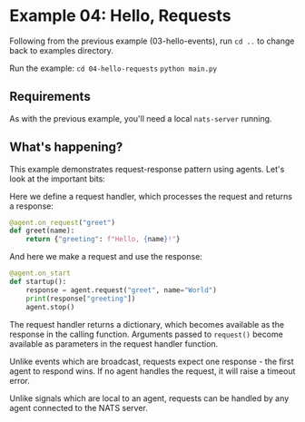 # Example 04: Hello, Requests

Following from the previous example (03-hello-events),
run `cd ..` to change back to examples directory.

Run the example:
    `cd 04-hello-requests`
    `python main.py`

## Requirements

As with the previous example, you'll need a local `nats-server` running.

## What's happening?

This example demonstrates request-response pattern using agents.
Let's look at the important bits:

Here we define a request handler, which processes the request and returns a response:

```python
@agent.on_request("greet")
def greet(name):
    return {"greeting": f"Hello, {name}!"}
```

And here we make a request and use the response:

```python
@agent.on_start
def startup():
    response = agent.request("greet", name="World")
    print(response["greeting"])
    agent.stop()
```

The request handler returns a dictionary, which becomes available as the response
in the calling function. Arguments passed to `request()` become available as
parameters in the request handler function.

Unlike events which are broadcast, requests expect one response - the first agent to respond wins.
If no agent handles the request, it will raise a timeout error.

Unlike signals which are local to an agent, requests can be handled by any agent
connected to the NATS server.
